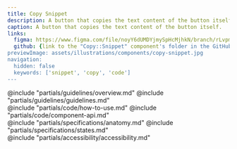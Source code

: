 ```yaml
---
title: Copy Snippet
description: A button that copies the text content of the button itself.
caption: A button that copies the text content of the button itself.
links:
  figma: https://www.figma.com/file/noyY6dUMDYjmySpHcMjhkN/branch/rLvpmUN7ClBOAx5iPU5PvU/HDS-Product---Components?type=design&node-id=40399%3A101737&mode=design&t=FeiIRDCnPlQf4c7i-1
  github: {link to the "Copy::Snippet" component's folder in the GitHub repo}
previewImage: assets/illustrations/components/copy-snippet.jpg
navigation:
  hidden: false
  keywords: ['snippet', 'copy', 'code']
---
```


<section data-tab="Guidelines">
  @include "partials/guidelines/overview.md"
  @include "partials/guidelines/guidelines.md"
</section>

<section data-tab="Code">
  @include "partials/code/how-to-use.md"
  @include "partials/code/component-api.md"
</section>

<section data-tab="Specifications">
  @include "partials/specifications/anatomy.md"
  @include "partials/specifications/states.md"
</section>

<section data-tab="Accessibility">
  @include "partials/accessibility/accessibility.md"
</section>